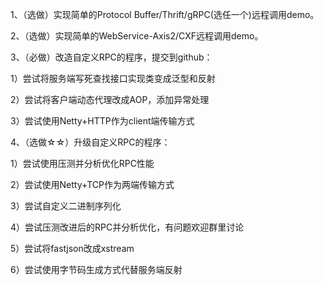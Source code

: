 1、（选做）实现简单的Protocol Buffer/Thrift/gRPC(选任一个)远程调用demo。

2、（选做）实现简单的WebService-Axis2/CXF远程调用demo。 

3、（必做）改造自定义RPC的程序，提交到github： 

1）尝试将服务端写死查找接口实现类变成泛型和反射

2）尝试将客户端动态代理改成AOP，添加异常处理

3）尝试使用Netty+HTTP作为client端传输方式

4、（选做☆☆）升级自定义RPC的程序：

1）尝试使用压测并分析优化RPC性能

2）尝试使用Netty+TCP作为两端传输方式

3）尝试自定义二进制序列化

4）尝试压测改进后的RPC并分析优化，有问题欢迎群里讨论

5）尝试将fastjson改成xstream

6）尝试使用字节码生成方式代替服务端反射
